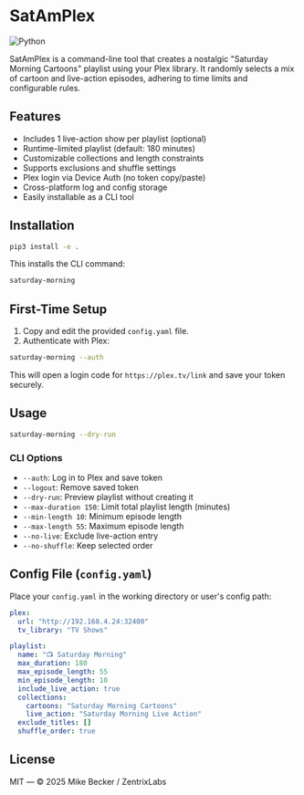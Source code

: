 

# SatAmPlex
![Python](https://img.shields.io/badge/python-3.10+-blue)

SatAmPlex is a command-line tool that creates a nostalgic "Saturday Morning Cartoons" playlist using your Plex library. It randomly selects a mix of cartoon and live-action episodes, adhering to time limits and configurable rules.

## Features

- Includes 1 live-action show per playlist (optional)
- Runtime-limited playlist (default: 180 minutes)
- Customizable collections and length constraints
- Supports exclusions and shuffle settings
- Plex login via Device Auth (no token copy/paste)
- Cross-platform log and config storage
- Easily installable as a CLI tool

## Installation

```bash
pip3 install -e .
```

This installs the CLI command:

```bash
saturday-morning
```

## First-Time Setup

1. Copy and edit the provided `config.yaml` file.
2. Authenticate with Plex:

```bash
saturday-morning --auth
```

This will open a login code for `https://plex.tv/link` and save your token securely.

## Usage

```bash
saturday-morning --dry-run
```

### CLI Options

- `--auth`: Log in to Plex and save token
- `--logout`: Remove saved token
- `--dry-run`: Preview playlist without creating it
- `--max-duration 150`: Limit total playlist length (minutes)
- `--min-length 10`: Minimum episode length
- `--max-length 55`: Maximum episode length
- `--no-live`: Exclude live-action entry
- `--no-shuffle`: Keep selected order

## Config File (`config.yaml`)

Place your `config.yaml` in the working directory or user's config path:

```yaml
plex:
  url: "http://192.168.4.24:32400"
  tv_library: "TV Shows"

playlist:
  name: "📺 Saturday Morning"
  max_duration: 180
  max_episode_length: 55
  min_episode_length: 10
  include_live_action: true
  collections:
    cartoons: "Saturday Morning Cartoons"
    live_action: "Saturday Morning Live Action"
  exclude_titles: []
  shuffle_order: true
```

## License

MIT — © 2025 Mike Becker / ZentrixLabs
